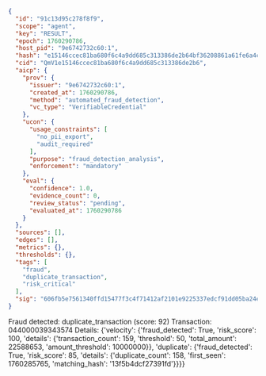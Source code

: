 ```json
{
  "id": "91c13d95c278f8f9",
  "scope": "agent",
  "key": "RESULT",
  "epoch": 1760290786,
  "host_pid": "9e6742732c60:1",
  "hash": "e15146ccec81ba680f6c4a9dd685c313386de2b64bf36208861a61fe6a4c3d8d",
  "cid": "QmV1e15146ccec81ba680f6c4a9dd685c313386de2b6",
  "aicp": {
    "prov": {
      "issuer": "9e6742732c60:1",
      "created_at": 1760290786,
      "method": "automated_fraud_detection",
      "vc_type": "VerifiableCredential"
    },
    "ucon": {
      "usage_constraints": [
        "no_pii_export",
        "audit_required"
      ],
      "purpose": "fraud_detection_analysis",
      "enforcement": "mandatory"
    },
    "eval": {
      "confidence": 1.0,
      "evidence_count": 0,
      "review_status": "pending",
      "evaluated_at": 1760290786
    }
  },
  "sources": [],
  "edges": [],
  "metrics": {},
  "thresholds": {},
  "tags": [
    "fraud",
    "duplicate_transaction",
    "risk_critical"
  ],
  "sig": "606fb5e7561340ffd15477f3c4f71412af2101e9225337edcf91dd05ba24e2c6"
}
```

Fraud detected: duplicate_transaction (score: 92)
Transaction: 044000039343574
Details: {'velocity': {'fraud_detected': True, 'risk_score': 100, 'details': {'transaction_count': 159, 'threshold': 50, 'total_amount': 22588653, 'amount_threshold': 10000000}}, 'duplicate': {'fraud_detected': True, 'risk_score': 85, 'details': {'duplicate_count': 158, 'first_seen': 1760285765, 'matching_hash': '13f5b4dcf27391fd'}}}}